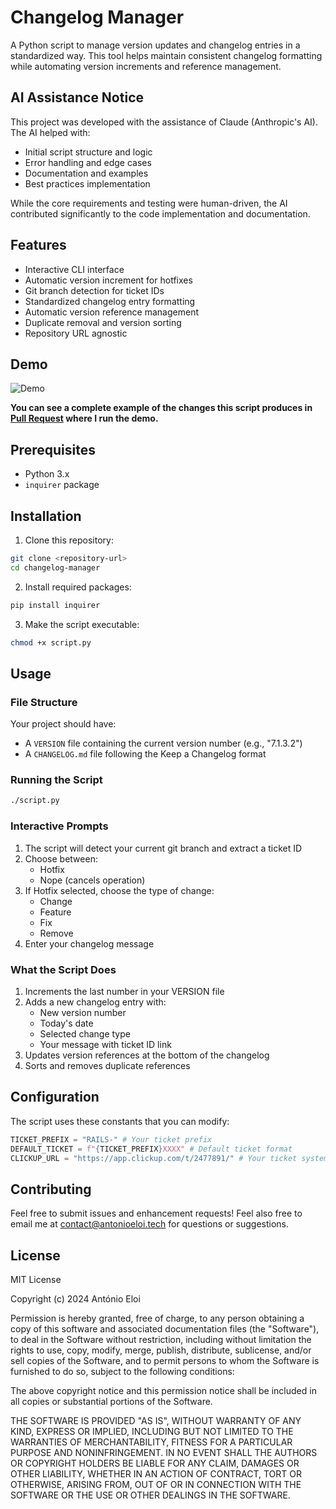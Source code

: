 # Changelog Manager

A Python script to manage version updates and changelog entries in a standardized way. This tool helps maintain consistent changelog formatting while automating version increments and reference management.

## AI Assistance Notice

This project was developed with the assistance of Claude (Anthropic's AI). The AI helped with:
- Initial script structure and logic
- Error handling and edge cases
- Documentation and examples
- Best practices implementation

While the core requirements and testing were human-driven, the AI contributed significantly to the code implementation and documentation.

## Features

- Interactive CLI interface
- Automatic version increment for hotfixes
- Git branch detection for ticket IDs
- Standardized changelog entry formatting
- Automatic version reference management
- Duplicate removal and version sorting
- Repository URL agnostic

## Demo
![Demo](https://github.com/user-attachments/assets/eec36f0d-027f-4833-9501-044a0a1d26a9)

**You can see a complete example of the changes this script produces in [Pull Request](https://github.com/antonioeloi/changelog_updater/pull/1) where I run the demo.**

## Prerequisites

- Python 3.x
- `inquirer` package

## Installation

1. Clone this repository:

```bash
git clone <repository-url>
cd changelog-manager
```

2. Install required packages:

```bash
pip install inquirer
```

3. Make the script executable:

```bash
chmod +x script.py
```

## Usage

### File Structure
Your project should have:
- A `VERSION` file containing the current version number (e.g., "7.1.3.2")
- A `CHANGELOG.md` file following the Keep a Changelog format

### Running the Script

```bash
./script.py
```


### Interactive Prompts

1. The script will detect your current git branch and extract a ticket ID
2. Choose between:
   - Hotfix
   - Nope (cancels operation)
3. If Hotfix selected, choose the type of change:
   - Change
   - Feature
   - Fix
   - Remove
4. Enter your changelog message

### What the Script Does

1. Increments the last number in your VERSION file
2. Adds a new changelog entry with:
   - New version number
   - Today's date
   - Selected change type
   - Your message with ticket ID link
3. Updates version references at the bottom of the changelog
4. Sorts and removes duplicate references

## Configuration

The script uses these constants that you can modify:

```python
TICKET_PREFIX = "RAILS-" # Your ticket prefix
DEFAULT_TICKET = f"{TICKET_PREFIX}XXXX" # Default ticket format
CLICKUP_URL = "https://app.clickup.com/t/2477891/" # Your ticket system URL
```

## Contributing

Feel free to submit issues and enhancement requests!
Feel also free to email me at contact@antonioeloi.tech for questions or suggestions.

## License

MIT License

Copyright (c) 2024 António Eloi

Permission is hereby granted, free of charge, to any person obtaining a copy
of this software and associated documentation files (the "Software"), to deal
in the Software without restriction, including without limitation the rights
to use, copy, modify, merge, publish, distribute, sublicense, and/or sell
copies of the Software, and to permit persons to whom the Software is
furnished to do so, subject to the following conditions:

The above copyright notice and this permission notice shall be included in all
copies or substantial portions of the Software.

THE SOFTWARE IS PROVIDED "AS IS", WITHOUT WARRANTY OF ANY KIND, EXPRESS OR
IMPLIED, INCLUDING BUT NOT LIMITED TO THE WARRANTIES OF MERCHANTABILITY,
FITNESS FOR A PARTICULAR PURPOSE AND NONINFRINGEMENT. IN NO EVENT SHALL THE
AUTHORS OR COPYRIGHT HOLDERS BE LIABLE FOR ANY CLAIM, DAMAGES OR OTHER
LIABILITY, WHETHER IN AN ACTION OF CONTRACT, TORT OR OTHERWISE, ARISING FROM,
OUT OF OR IN CONNECTION WITH THE SOFTWARE OR THE USE OR OTHER DEALINGS IN THE
SOFTWARE.
